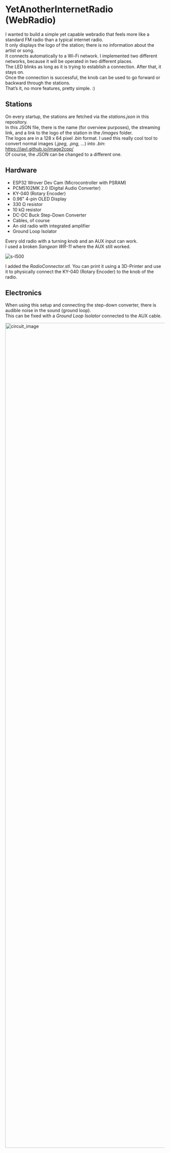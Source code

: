 # YetAnotherInternetRadio (WebRadio)

I wanted to build a simple yet capable webradio that feels more like a standard FM radio than a typical internet radio.  
It only displays the logo of the station; there is no information about the artist or song.  
It connects automatically to a Wi-Fi network. I implemented two different networks, because it will be operated in two different places.  
The LED blinks as long as it is trying to establish a connection. After that, it stays on.  
Once the connection is successful, the knob can be used to go forward or backward through the stations.  
That’s it, no more features, pretty simple. :)

## Stations
On every startup, the stations are fetched via the _stations.json_ in this repository.  
In this JSON file, there is the name (for overview purposes), the streaming link, and a link to the logo of the station in the _/images_ folder.  
The logos are in a 128 x 64 pixel _.bin_ format. I used this really cool tool to convert normal images (_.jpeg, .png, …_) into _.bin_: https://javl.github.io/image2cpp/  
Of course, the JSON can be changed to a different one.

## Hardware
- ESP32 Wrover Dev Cam (Microcontroller with PSRAM)  
- PCM5102MK 2.0 (Digital Audio Converter)  
- KY-040 (Rotary Encoder)  
- 0.96" 4-pin OLED Display  
- 330 Ω resistor  
- 10 kΩ resistor  
- DC-DC Buck Step-Down Converter  
- Cables, of course  
- An old radio with integrated amplifier
- Ground Loop Isolator

Every old radio with a turning knob and an AUX input can work.  
I used a broken _Sangean WR-11_ where the AUX still worked.  

![s-l500](https://github.com/user-attachments/assets/2187e7cc-1f20-4c8a-bca6-7f615675cf18)

I added the _RadioConnector.stl_. You can print it using a 3D-Printer and use it to physically connect the KY-040 (Rotary Encoder) to the knob of the radio.

## Electronics
When using this setup and connecting the step-down converter, there is audible noise in the sound (ground loop).  
This can be fixed with a _Ground Loop Isolator_ connected to the AUX cable.  

<img width="3000" height="2596" alt="circuit_image" src="https://github.com/user-attachments/assets/7c50c69c-9573-4c87-bad7-169756cb9f4e" />
